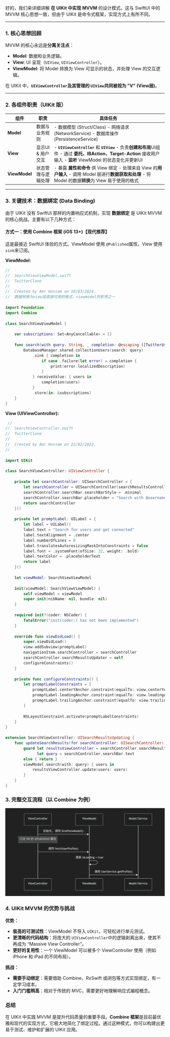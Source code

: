 好的，我们来详细讲解 **在 UIKit 中实现 MVVM** 的设计模式。这与 SwiftUI 中的 MVVM 核心思想一致，但由于 UIKit 是命令式框架，实现方式上有所不同。

------

### 1. 核心思想回顾

MVVM 的核心永远是**分离关注点**：

- **Model**: 数据和业务逻辑。
- **View**: UI 呈现（`UIView`, `UIViewController`）。
- **ViewModel**: 将 Model 转换为 View 可显示的状态，并处理 View 的交互逻辑。

在 UIKit 中，**`UIViewController`及其管理的 `UIView`共同被视为 "V" (View层)**。

------

### 2. 各组件职责（UIKit 版）

| 组件          | 职责               | 具体任务                                                     |
| ------------- | ------------------ | ------------------------------------------------------------ |
| **Model**     | 数据与业务规则     | - 数据模型 (Struct/Class) - 网络请求 (NetworkService) - 数据库操作 (PersistenceService) |
| **View**      | 显示UI & 用户交互  | - **`UIViewController`** 和 **`UIView`** - 负责**创建和布局**UI组件 - 通过 **委托、IBAction、Target-Action** 接收用户输入 - **监听** ViewModel 的状态变化并更新UI |
| **ViewModel** | 状态管理与逻辑处理 | - 暴露 **属性和命令** 供 View 绑定 - 处理来自 View 的**用户输入** - 调用 Model 层进行**数据获取和处理** - 将 Model 的数据**转换**为 View 易于使用的格式 |

------

### 3. 关键技术：数据绑定 (Data Binding)

由于 UIKit 没有 SwiftUI 那样的内置响应式机制，实现 **数据绑定** 是 UIKit MVVM 的核心挑战。主要有以下几种方式：

#### 方式一：使用 Combine 框架 (iOS 13+)**【现代推荐】**

这是最接近 SwiftUI 体验的方式。ViewModel 使用 `@Published`属性，View 使用 `sink`来订阅。

**ViewModel:**

```swift
//
//  SearchViewViewModel.swift
//  TwitterClone
//
//  Created by Amr Hossam on 10/03/2024.
//  数据转换为view层直接可用的格式，viewmodel的职责之一

import Foundation
import Combine

class SearchViewViewModel {

    var subscriptions: Set<AnyCancellable> = []

    func search(with query: String, _ completion: @escaping ([TwitterUser]) -> Void) {
        DatabaseManager.shared.collectionUsers(search: query)
            .sink { completion in
                if case .failure(let error) = completion {
                    print(error.localizedDescription)
                }
            } receiveValue: { users in
                completion(users)
            }
            .store(in: &subscriptions)
    }
}

```

**View (UIViewController):**

```swift
 //
//  SearchViewController.swift
//  TwitterClone
//
//  Created by Amr Hossam on 22/02/2022.
//

import UIKit

class SearchViewController: UIViewController {

    private let searchController: UISearchController = {
        let searchController = UISearchController(searchResultsController: SearchResultsViewController())
        searchController.searchBar.searchBarStyle = .minimal
        searchController.searchBar.placeholder = "Search with @usernames"
        return searchController
    }()

    private let promptLabel: UILabel = {
        let label = UILabel()
        label.text = "Search for users and get connected"
        label.textAlignment = .center
        label.numberOfLines = 0
        label.translatesAutoresizingMaskIntoConstraints = false
        label.font = .systemFont(ofSize: 32, weight: .bold)
        label.textColor = .placeholderText
        return label
    }()

    let viewModel: SearchViewViewModel

    init(viewModel: SearchViewViewModel) {
        self.viewModel = viewModel
        super.init(nibName: nil, bundle: nil)
    }
    
    required init?(coder: NSCoder) {
        fatalError("init(coder:) has not been implemented")
    }
    
    override func viewDidLoad() {
        super.viewDidLoad()
        view.addSubview(promptLabel)
        navigationItem.searchController = searchController
        searchController.searchResultsUpdater = self
        configureConstraints()
    }

    private func configureConstraints() {
        let promptLabelConstraints = [
            promptLabel.centerYAnchor.constraint(equalTo: view.centerYAnchor),
            promptLabel.leadingAnchor.constraint(equalTo: view.leadingAnchor, constant: 20),
            promptLabel.trailingAnchor.constraint(equalTo: view.trailingAnchor, constant: -20)
        ]

        NSLayoutConstraint.activate(promptLabelConstraints)
    }
}

extension SearchViewController: UISearchResultsUpdating {
    func updateSearchResults(for searchController: UISearchController) {
        guard let resultsViewController = searchController.searchResultsController as? SearchResultsViewController,
              let query = searchController.searchBar.text
        else { return }
        viewModel.search(with: query) { users in
            resultsViewController.update(users: users)
        }
    }
}

```

### 3. 完整交互流程（以 Combine 为例）

![完整交互流程](完整交互流程.png)

### 4. UIKit MVVM 的优势与挑战

**优势：**

- **极高的可测试性**：ViewModel 不导入 `UIKit`，可轻松进行单元测试。
- **更清晰的代码结构**：将庞大的 `UIViewController`中的逻辑剥离出来，使其不再成为 “Massive View Controller”。
- **更好的复用性**：一个 ViewModel 可以被多个 ViewController 使用（例如 iPhone 和 iPad 的不同布局）。

**挑战：**

- **需要手动绑定**：需要借助 Combine、RxSwift 或闭包等方式实现绑定，有一定学习成本。
- **入门门槛稍高**：相对于传统的 MVC，需要更好地理解响应式编程概念。

### 总结

在 UIKit 中实践 MVVM 是提升代码质量的重要手段。**Combine 框架**是目前最优雅和现代的实现方式，它极大地简化了绑定过程。通过这种模式，你可以构建出更易于测试、维护和扩展的 UIKit 应用。
